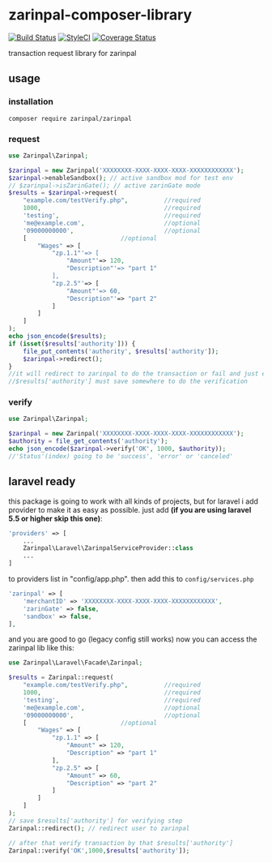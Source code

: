 # zarinpal-composer-library 
[![Build Status](https://travis-ci.org/RTLer/zarinpal-composer-library.svg?branch=master)](https://travis-ci.org/RTLer/zarinpal-composer-library) 
[![StyleCI](https://styleci.io/repos/37937280/shield)](https://styleci.io/repos/37937280)
[![Coverage Status](https://coveralls.io/repos/github/RTLer/zarinpal-composer-library/badge.svg?branch=master)](https://coveralls.io/github/RTLer/zarinpal-composer-library?branch=master)


transaction request library for zarinpal

## usage
### installation
``composer require zarinpal/zarinpal``

### request
```php
use Zarinpal\Zarinpal;

$zarinpal = new Zarinpal('XXXXXXXX-XXXX-XXXX-XXXX-XXXXXXXXXXXX');
$zarinpal->enableSandbox(); // active sandbox mod for test env
// $zarinpal->isZarinGate(); // active zarinGate mode
$results = $zarinpal->request(
    "example.com/testVerify.php",          //required
    1000,                                  //required
    'testing',                             //required
    'me@example.com',                      //optional
    '09000000000',                         //optional
    [                          //optional
        "Wages" => [
            "zp.1.1"'=> [
                "Amount"'=> 120,
                "Description"'=> "part 1"
            ],
            "zp.2.5"'=> [
                "Amount"'=> 60,
                "Description"'=> "part 2"
            ]
        ]
    ]
);
echo json_encode($results);
if (isset($results['authority'])) {
    file_put_contents('authority', $results['authority']);
    $zarinpal->redirect();
}
//it will redirect to zarinpal to do the transaction or fail and just echo the errors.
//$results['authority'] must save somewhere to do the verification
```

### verify
```php
use Zarinpal\Zarinpal;

$zarinpal = new Zarinpal('XXXXXXXX-XXXX-XXXX-XXXX-XXXXXXXXXXXX');
$authority = file_get_contents('authority');
echo json_encode($zarinpal->verify('OK', 1000, $authority));
//'Status'(index) going to be 'success', 'error' or 'canceled'
```

## laravel ready
this package is going to work with all kinds of projects, but for laravel i add provider to make it as easy as possible.
just add **(if you are using laravel 5.5 or higher skip this one)**:
```php
'providers' => [
    ...
    Zarinpal\Laravel\ZarinpalServiceProvider::class
    ...
]
``` 
to providers list in "config/app.php". then add this to `config/services.php`
```php
'zarinpal' => [
    'merchantID' => 'XXXXXXXX-XXXX-XXXX-XXXX-XXXXXXXXXXXX',
    'zarinGate' => false,
    'sandbox' => false,
],
```
and you are good to go (legacy config still works)
now you can access the zarinpal lib like this:
```php
use Zarinpal\Laravel\Facade\Zarinpal;

$results = Zarinpal::request(
    "example.com/testVerify.php",          //required
    1000,                                  //required
    'testing',                             //required
    'me@example.com',                      //optional
    '09000000000',                         //optional
    [                          //optional
        "Wages" => [
            "zp.1.1" => [
                "Amount" => 120,
                "Description" => "part 1"
            ],
            "zp.2.5" => [
                "Amount" => 60,
                "Description" => "part 2"
            ]
        ]
    ]
);
// save $results['authority'] for verifying step
Zarinpal::redirect(); // redirect user to zarinpal

// after that verify transaction by that $results['authority']
Zarinpal::verify('OK',1000,$results['authority']);
```

